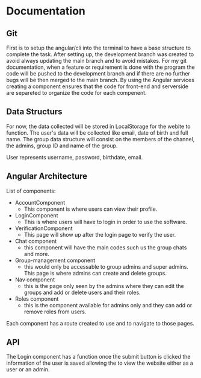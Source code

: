 # Documentation

## Git

First is to setup the angular/cli into the terminal to have a base structure to complete the task. After setting up, the development branch was created to avoid always updating the main branch and to avoid mistakes. For my git documentation, when a feature or requirement is done with the program the code will be pushed to the development branch and if there are no further bugs will be then merged to the main branch.
By using the Angular services creating a component ensures that the code for front-end and serverside are separeted to organize the code for each compenent.

## Data Structurs 

For now, the data collected will be stored in LocalStorage for the webite to function. The user's data will be collected like email, date of birth and full name. The group data structure will consist on the members of the channel, the admins, group ID and name of the group.

User represents username, password, birthdate, email.

## Angular Architecture
List of components:
- AccountComponent
    - This component is where users can view their profile. 
- LoginComponent
    - This is where users will have to login in order to use the software.
- VerificationComponent
    - This page will show up after the login page to verify the user.
- Chat component
    - this component will have the main codes such us the group chats and more.
- Group-management component
    - this would only be accessable to group admins and super admins. This page is where admins can create and delete groups.
- Nav component
    - this is the page only seen by the admins where they can edit the groups and add or delete users and their roles.
- Roles component 
    - this is the component available for admins only and they can add or remove roles from users.

Each component has a route created to use and to navigate to those pages.

## API
The Login component has a function once the submit button is clicked the information of the user is saved allowing the to view the website either as a user or an admin.